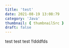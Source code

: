 ```yaml
---
title: 'test'
date: 2021-08-19 13:08:79
category: 'Java'
thumbnail: { thumbnailSrc }
draft: false
---
```


test test test !!dddfds
